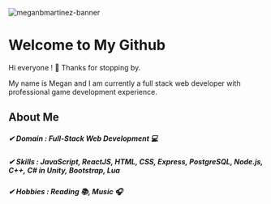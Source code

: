 ![meganbmartinez-banner](https://github.com/megbritt/megbritt/assets/6316645/940e9cab-6642-41a2-ad0f-557909814d12)

# Welcome to My Github

Hi everyone ! 👋 Thanks for stopping by.

My name is Megan and I am currently a full stack web developer with professional game development experience.

## About Me 

##### ✔  **Domain :** Full-Stack Web Development 💻
##### ✔  **Skills :** JavaScript, ReactJS, HTML, CSS, Express, PostgreSQL, Node.js, C++, C# in Unity, Bootstrap, Lua
##### ✔  **Hobbies :**  Reading 📚, Music 🎧
